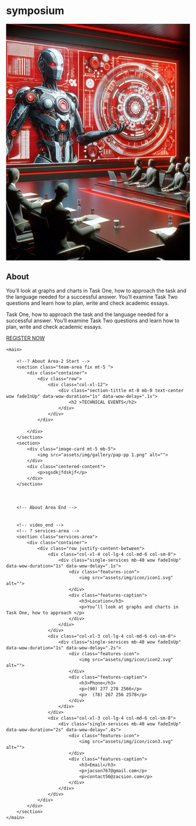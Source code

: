 # symposium
<section class="about-area2 fix pb-padding  mb-10 mt-10 pt-50 pb-80">
        <div class="support-wrapper align-items-center">
            <div class="right-content2 wow fadeInUp" data-wow-duration="2s" data-wow-delay=".2s" >
                <!-- img -->
                <div class="right-img">
                    <img src="assets/img/gallery/pap-pp 1.png" alt="">
                </div>
            </div>
            <div class="left-content2">
                <!-- section tittle -->
                <div class="section-tittle2 mb-20 wow fadeInUp" data-wow-duration="1s" data-wow-delay=".3s">
                    <div class="front-text">
                        <h2 class="">About</h2>
                        <p>You’ll look at graphs and charts in Task One, how to approach the task and the language needed 
                            for a successful answer. You’ll examine Task Two questions and learn how to plan, write and 
                        check academic essays.</p>
                        <p class="mb-40">Task One, how to approach the task and the language needed for a successful answer. You’ll 
                        examine Task Two questions and learn how to plan, write and check academic essays.</p>
                        <a href="courses.html" class=" border-btn hero-btn hvr-buzz-out" data-animation="fadeInLeft" data-delay="0.3s">REGISTER NOW</a>
                    </div>
                </div>
            </div>
        </div>
    </section>




    <main>
        
        <!--? About Area-2 Start -->
        <section class="team-area fix mt-5 ">
            <div class="container">
                <div class="row">
                    <div class="col-xl-12">
                        <div class="section-tittle mt-0 mb-0 text-center wow fadeInUp" data-wow-duration="1s" data-wow-delay=".1s">
                            <h2 >TECHNICAL EVENTS</h2>
                        </div>
                    </div>
                </div>
                
            </div>
        </section>
        <section>
            <div class="image-card mt-5 mb-5">
                <img src="assets/img/gallery/pap-pp 1.png" alt="">
            </div>
            <div class="centered-content">
                <p>sgsdkjfdskjf</p>
            </div>
        </section>
        
        
        
        <!-- About Area End -->
        
        
        <!-- video_end -->
        <!-- ? services-area -->
        <section class="services-area">
            <div class="container">
                <div class="row justify-content-between">
                    <div class="col-xl-4 col-lg-4 col-md-6 col-sm-8">
                        <div class="single-services mb-40 wow fadeInUp" data-wow-duration="1s" data-wow-delay=".1s">
                            <div class="features-icon">
                                <img src="assets/img/icon/icon1.svg" alt="">
                            </div>
                            <div class="features-caption">
                                <h3>Location</h3>
                                <p>You’ll look at graphs and charts in Task One, how to approach </p>
                            </div>
                        </div>
                    </div>
                    <div class="col-xl-3 col-lg-4 col-md-6 col-sm-8">
                        <div class="single-services mb-40 wow fadeInUp" data-wow-duration="1s" data-wow-delay=".2s">
                            <div class="features-icon">
                                <img src="assets/img/icon/icon2.svg" alt="">
                            </div>
                            <div class="features-caption">
                                <h3>Phone</h3>
                                <p>(90) 277 278 2566</p>
                                <p>  (78) 267 256 2578</p>
                            </div>
                        </div>
                    </div>
                    <div class="col-xl-3 col-lg-4 col-md-6 col-sm-8">
                        <div class="single-services mb-40 wow fadeInUp" data-wow-duration="2s" data-wow-delay=".4s">
                            <div class="features-icon">
                                <img src="assets/img/icon/icon3.svg" alt="">
                            </div>
                            <div class="features-caption">
                                <h3>Email</h3>
                                <p>jacson767@gmail.com</p>
                                <p>contact56@zacsion.com</p>
                            </div>
                        </div>
                    </div>
                </div>
            </div>
        </section>
    </main>